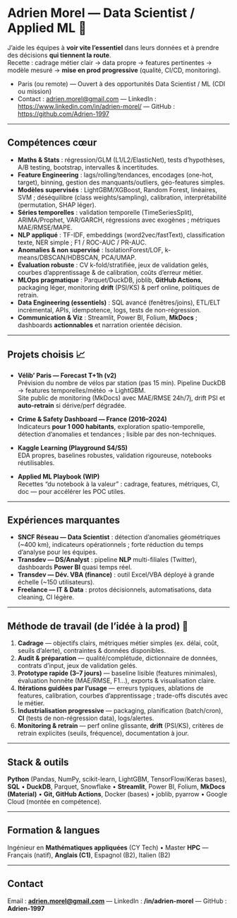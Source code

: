 # Adrien Morel — Data Scientist / Applied ML 🚀

J’aide les équipes à **voir vite l’essentiel** dans leurs données et à prendre des décisions **qui tiennent la route**.  
Recette : cadrage métier clair → data propre → features pertinentes → modèle mesuré → **mise en prod progressive** (qualité, CI/CD, monitoring).

- Paris (ou remote) — Ouvert à des opportunités Data Scientist / ML (CDI ou mission)  
- Contact : adrien.morel@gmail.com — LinkedIn : https://www.linkedin.com/in/adrien-morel/ — GitHub : https://github.com/Adrien-1997

---

## Compétences cœur
- **Maths & Stats** : régression/GLM (L1/L2/ElasticNet), tests d’hypothèses, A/B testing, bootstrap, intervalles & incertitudes.
- **Feature Engineering** : lags/rolling/tendances, encodages (one-hot, target), binning, gestion des manquants/outliers, géo-features simples.
- **Modèles supervisés** : LightGBM/XGBoost, Random Forest, linéaires, SVM ; déséquilibre (class weights/sampling), calibration, interprétabilité (permutation, SHAP léger).
- **Séries temporelles** : validation temporelle (TimeSeriesSplit), ARIMA/Prophet, VAR/GARCH, régressions avec exogènes ; métriques MAE/RMSE/MAPE.
- **NLP appliqué** : TF-IDF, embeddings (word2vec/fastText), classification texte, NER simple ; F1 / ROC-AUC / PR-AUC.
- **Anomalies & non supervisé** : IsolationForest/LOF, k-means/DBSCAN/HDBSCAN, PCA/UMAP.
- **Évaluation robuste** : CV k-fold/stratifiée, jeux de validation gelés, courbes d’apprentissage & de calibration, coûts d’erreur métier.
- **MLOps pragmatique** : Parquet/DuckDB, joblib, **GitHub Actions**, packaging léger, monitoring **drift** (PSI/KS) & perf online, politiques de retrain.
- **Data Engineering (essentiels)** : SQL avancé (fenêtres/joins), ETL/ELT incrémental, APIs, idempotence, logs, tests de non-régression.
- **Communication & Viz** : Streamlit, Power BI, Folium, **MkDocs** ; dashboards **actionnables** et narration orientée décision.

---

## Projets choisis 📈
- **Vélib’ Paris — Forecast T+1h (v2)**  
  Prévision du nombre de vélos par station (pas 15 min). Pipeline DuckDB → features temporelles/météo → LightGBM.  
  Site public de monitoring (MkDocs) avec MAE/RMSE 24h/7j, drift PSI et **auto-retrain** si dérive/perf dégradée.

- **Crime & Safety Dashboard — France (2016–2024)**  
  Indicateurs **pour 1 000 habitants**, exploration spatio-temporelle, détection d’anomalies et tendances ; lisible par des non-techniques.

- **Kaggle Learning (Playground S4/S5)**  
  EDA propres, baselines robustes, validation rigoureuse, notebooks réutilisables.

- **Applied ML Playbook (WIP)**  
  Recettes “du notebook à la valeur” : cadrage, features, métriques, CI, doc — pour accélérer les POC utiles.

---

## Expériences marquantes
- **SNCF Réseau — Data Scientist** : détection d’anomalies géométriques (~400 km), indicateurs opérationnels ; forte réduction du temps d’analyse pour les équipes.  
- **Transdev — DS/Analyst** : pipeline **NLP** multi-filiales (Twitter), dashboards **Power BI** quasi temps réel.  
- **Transdev — Dév. VBA (finance)** : outil Excel/VBA déployé à grande échelle (~150 utilisateurs).  
- **Freelance — IT & Data** : protos décisionnels, automatisations, data cleaning, CI légère.

---

## Méthode de travail (de l’idée à la prod) 🔁
1. **Cadrage** — objectifs clairs, métriques métier simples (ex. délai, coût, seuils d’alerte), contraintes & données disponibles.  
2. **Audit & préparation** — qualité/complétude, dictionnaire de données, contrats d’input, jeux de validation gelés.  
3. **Prototype rapide (3–7 jours)** — baseline lisible (features minimales), évaluation honnête (MAE/RMSE, F1…), exports & visualisation claire.  
4. **Itérations guidées par l’usage** — erreurs typiques, ablations de features, calibration, courbes d’apprentissage ; trade-offs discutés avec le métier.  
5. **Industrialisation progressive** — packaging, planification (batch/cron), **CI** (tests de non-régression data), logs/alertes.  
6. **Monitoring & retrain** — perf online glissante, **drift** (PSI/KS), critères de retrain explicites (seuils, fréquence), documentation à jour.

---

## Stack & outils
**Python** (Pandas, NumPy, scikit-learn, LightGBM, TensorFlow/Keras bases), **SQL** • **DuckDB**, Parquet, Snowflake • **Streamlit**, Power BI, Folium, **MkDocs (Material)** • **Git, GitHub Actions**, Docker (bases) • joblib, pyarrow • Google Cloud (montée en compétence).

---

## Formation & langues
Ingénieur en **Mathématiques appliquées** (CY Tech) • Master **HPC** — Français (natif), **Anglais (C1)**, Espagnol (B2), Italien (B2)

---

## Contact
Email : **adrien.morel@gmail.com** — LinkedIn : **/in/adrien-morel** — GitHub : **Adrien-1997**
